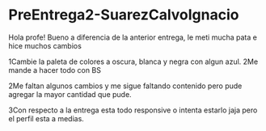 # PreEntrega2-SuarezCalvoIgnacio

Hola profe! Bueno a diferencia de la anterior entrega, le meti mucha pata e hice muchos cambios

1Cambie la paleta de colores a oscura, blanca y negra con algun azul.
2Me mande a hacer todo con BS

2Me faltan algunos cambios y me sigue faltando contenido pero pude agregar la mayor cantidad que pude.

3Con respecto a la entrega esta todo responsive o intenta estarlo jaja pero el perfil esta a medias.




